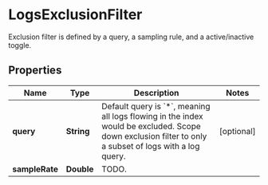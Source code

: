 

# LogsExclusionFilter

Exclusion filter is defined by a query, a sampling rule, and a active/inactive toggle.
## Properties

Name | Type | Description | Notes
------------ | ------------- | ------------- | -------------
**query** | **String** | Default query is &#x60;*&#x60;, meaning all logs flowing in the index would be excluded. Scope down exclusion filter to only a subset of logs with a log query. |  [optional]
**sampleRate** | **Double** | TODO. | 




